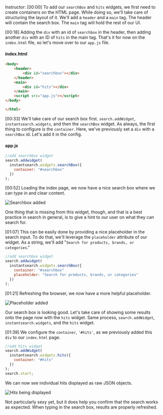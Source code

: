 Instructor: [00:00] To add our `searchBox` and `hits` widgets, we first need to create containers on the HTML page. While doing so, we'll take care of structuring the layout of it. We'll add a `header` and a `main` tag. The header will contain the search box. The `main` tag will hold the rest of our UI.

[00:18] Adding the `div` with an id of `searchbox` in the header, then adding another `div` with an ID of `hits` in the main tag. That's it for now on the `index.html` file, so let's move over to our `app.js` file.

#### index.html

```html
<body>
    <header>
        <div id="searchbox"></div>
    </header>
    <main>
        <div id="hits"></div>
    </main>
	<script src="app.js"></script>
</body>

</html>
```

[00:33] We'll take care of our search box first. `search.addWidget`, `instantsearch.widgets`, and then the `searchBox` widget. As always, the first thing to configure is the `container`. Here, we've previously set a `div` with a `searchBox` id. Let's add it in the config.

#### app.js

```js
//add searchbox widget
search.addwidget(
  instantsearch.widgets.searchBox({
    container: "#searchbox"
  })
);
```

[00:52] Loading the index page, we now have a nice search box where we can type in and clear content.

![Searchbox added](https://res.cloudinary.com/dg3gyk0gu/image/upload/v1552324958/transcript-images/search-an-algolia-index-with-instantsearch-js-searchbox-and-hits-widgets-search-box-added.jpg)

One thing that is missing from this widget, though, and that is a best practice in search in general, is to give a hint to our user on what they can search for.

[01:07] This can be easily done by providing a nice placeholder in the search input. To do that, we'll leverage the `placeholder` attribute of our widget. As a string, we'll add "`Search for products, brands, or categories`."

```js
//add searchbox widget
search.addwidget(
  instantsearch.widgets.searchBox({
    container: "#searchbox"
    placeholder: "Search for products, brands, or categories"
  })
);
```

[01:21] Refreshing the browser, we now have a more helpful placeholder.

![Placeholder added](https://res.cloudinary.com/dg3gyk0gu/image/upload/v1552324957/transcript-images/search-an-algolia-index-with-instantsearch-js-searchbox-and-hits-widgets-placeholder-added.jpg)

Our search box is looking good. Let's take care of showing some results onto the page now with the `hits` widget. Same process, `search.addWidget`, `instantsearch.widgets`, and the `hits` widget.

[01:39] We configure the `container`, `'#hits'`, as we previously added this `div` to our `index.html` page.

```js
//add hits widget
search.addWidget(
  instantsearch.widgets.hits({
    container: "#hits"
  })
);
search.start;
```

We can now see individual hits displayed as raw JSON objects.

![Hits being displayed](https://res.cloudinary.com/dg3gyk0gu/image/upload/v1552324961/transcript-images/search-an-algolia-index-with-instantsearch-js-searchbox-and-hits-widgets-hits-displayed.jpg)

Not particularly sexy yet, but it does help you confirm that the search works as expected. When typing in the search box, results are properly refreshed.
